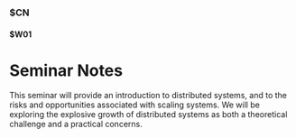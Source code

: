 ### $CN
#### $W01

# Seminar Notes

This seminar will provide an introduction to distributed systems, and to the risks and opportunities associated with scaling systems. We will be exploring the explosive growth of distributed systems as both a theoretical challenge and a practical concerns.